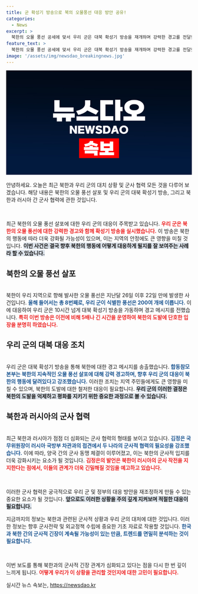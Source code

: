 ```yaml
---
title: 군 확성기 방송으로 북의 오물풍선 대응 방안 공유!
categories:
  - News
excerpt: >
  북한의 오물 풍선 공세에 맞서 우리 군은 대북 확성기 방송을 재개하며 강력한 경고를 전달했습니다. 군사적 긴장이 고조되는 가운데, 북한과 러시아 간의 군사 협력이 더욱 깊어지는 상황이 우려를 낳고 있습니다. 클릭하여 자세한 내용을 확인하세요!
feature_text: >
  북한의 오물 풍선 공세에 맞서 우리 군은 대북 확성기 방송을 재개하며 강력한 경고를 전달했습니다. 군사적 긴장이 고조되는 가운데, 북한과 러시아 간의 군사 협력이 더욱 깊어지는 상황이 우려를 낳고 있습니다. 클릭하여 자세한 내용을 확인하세요!
image: '/assets/img/newsdao_breakingnews.jpg'
---
```


<p><img src="/assets/img/newsdao_breakingnews.jpg" alt="pcversion 속보" /></p>

<p>안녕하세요. 오늘은 최근 북한과 우리 군의 대치 상황 및 군사 협력 모든 것을 다루어 보겠습니다. 해당 내용은 북한의 오물 풍선 살포 및 우리 군의 대북 확성기 방송, 그리고 북한과 러시아 간 군사 협력에 관한 것입니다.</p>

<p data-ke-size="size16">&nbsp;</p>

<p>최근 북한의 오물 풍선 살포에 대한 우리 군의 대응이 주목받고 있습니다. <b><span style="color: #ee2323;">우리 군은 북한의 오물 풍선에 대한 강력한 경고와 함께 확성기 방송을 실시했습니다.</span></b> 이 방송은 북한의 행동에 따라 더욱 강화될 가능성이 있으며, 이는 지역의 안정에도 큰 영향을 미칠 것입니다. <b><span style="background-color: #21538527;">이번 사건은 결국 향후 북한의 행동에 어떻게 대응하게 될지를 잘 보여주는 사례라 할 수 있습니다.</span></b></p>

<h2 data-ke-size="size26">북한의 오물 풍선 살포</h2>

<p><br>
북한이 우리 지역으로 향해 발사한 오물 풍선은 지난달 26일 이후 22일 만에 발생한 사건입니다. <b><span style="color: #1a5490;">올해 들어서는 총 8번째로, 우리 군이 식별한 풍선은 200여 개에 이릅니다.</span></b> 이에 대응하여 우리 군은 10시간 넘게 대북 확성기 방송을 가동하며 경고 메시지를 전했습니다. <b><span style="color: #ee2323;">특히 이번 방송은 이전에 비해 5배나 긴 시간을 운영하여 북한의 도발에 단호한 입장을 분명히 하였습니다.</span></b> </p>

<h2 data-ke-size="size26">우리 군의 대북 대응 조치</h2>

<p><br>
우리 군은 대북 확성기 방송을 통해 북한에 대한 경고 메시지를 송출했습니다. <b><span style="color: #1a5490;">합동참모본부는 북한의 지속적인 오물 풍선 살포에 대해 강력 경고하며, 향후 우리 군의 대응이 북한의 행동에 달려있다고 강조했습니다.</span></b> 이러한 조치는 지역 주민들에게도 큰 영향을 미칠 수 있으며, 북한의 도발에 대한 철저한 대응이 필요합니다. <b><span style="background-color: #21538527;">우리 군의 이러한 결정은 북한의 도발을 억제하고 평화를 지키기 위한 중요한 과정으로 볼 수 있습니다.</span></b></p>

<h2 data-ke-size="size26">북한과 러시아의 군사 협력</h2>

<p><br>
최근 북한과 러시아가 점점 더 심화되는 군사 협력의 형태를 보이고 있습니다. <b><span style="color: #1a5490;">김정은 국무위원장이 러시아 국방부 차관과의 접견에서 두 나라의 군사적 협력의 필요성을 강조했습니다.</span></b> 이에 따라, 양국 간의 군사 동맹 체결이 이루어졌고, 이는 북한의 군사적 입지를 더욱 강화시키는 요소가 될 것입니다. <b><span style="color: #ee2323;">김정은의 발언은 북한이 러시아의 군사 작전을 지지한다는 점에서, 이들의 관계가 더욱 긴밀해질 것임을 예고하고 있습니다.</span></b></p>

<p data-ke-size="size16">&nbsp;</p>

<p>이러한 군사 협력은 궁극적으로 우리 군 및 정부의 대응 방안을 재조정하게 만들 수 있는 중요한 요소가 될 것입니다. <b><span style="background-color: #21538527;">앞으로도 이러한 상황을 주의 깊게 지켜보며 적절한 대응이 필요합니다.</span></b> </p>

<p>지금까지의 정보는 북한과 관련된 군사적 상황과 우리 군의 대처에 대한 것입니다. 이러한 정보는 향후 군사전략 및 외교정책 수립에 중요한 기초 자료로 작용할 것입니다. <b><span style="color: #1a5490;">한국과 북한 간의 군사적 긴장이 계속될 가능성이 있는 만큼, 트렌드를 면밀히 분석하는 것이 필요합니다.</span></b> </p>

<p data-ke-size="size16">&nbsp;</p> 

<p>이번 보도를 통해 북한과의 군사적 긴장 관계가 심화되고 있다는 점을 다시 한 번 깊이 느끼게 됩니다. <b><span style="color: #ee2323;">어떻게 우리가 이 상황을 관리할 것인지에 대한 고민이 필요합니다.</span></b></p>
실시간 뉴스 속보는, <a href="https://newsdao.kr" rel="dofollow">https://newsdao.kr</a>


